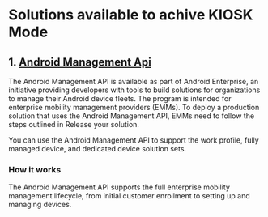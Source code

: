 # Solutions available to achive KIOSK Mode

## 1. [Android Management Api](https://developers.google.com/android/management)  
The Android Management API is available as part of Android Enterprise, an initiative providing developers with tools to build solutions for organizations to manage their Android device fleets. The program is intended for enterprise mobility management providers (EMMs). To deploy a production solution that uses the Android Management API, EMMs need to follow the steps outlined in Release your solution.

You can use the Android Management API to support the work profile, fully managed device, and dedicated device solution sets.

### How it works
The Android Management API supports the full enterprise mobility management lifecycle, from initial customer enrollment to setting up and managing devices.
